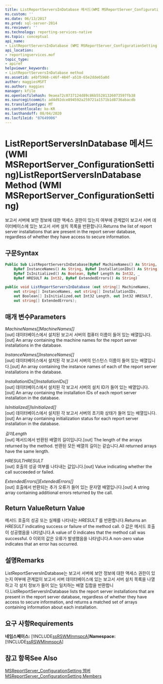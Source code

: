 ```yaml
---
title: ListReportServersInDatabase 메서드(WMI MSReportServer_ConfigurationSetting) | Microsoft Docs
ms.custom: ''
ms.date: 06/13/2017
ms.prod: sql-server-2014
ms.reviewer: ''
ms.technology: reporting-services-native
ms.topic: conceptual
api_name:
- ListReportServersInDatabase (WMI MSReportServer_ConfigurationSetting Class)
api_location:
- reportingservices.mof
topic_type:
- apiref
helpviewer_keywords:
- ListReportServersInDatabase method
ms.assetid: a4bf5968-c46f-484f-a510-65e2dde65a0d
author: maggiesMSFT
ms.author: maggies
manager: kfile
ms.openlocfilehash: 9eaea72c0737124d89c86b55281326073597fb38
ms.sourcegitcommit: ad4d92dce894592a259721a1571b1d8736abacdb
ms.translationtype: MT
ms.contentlocale: ko-KR
ms.lasthandoff: 08/04/2020
ms.locfileid: "87649906"
---
```

# <a name="listreportserversindatabase-method-wmi-msreportserver_configurationsetting"></a><span data-ttu-id="5fc8d-102">ListReportServersInDatabase 메서드(WMI MSReportServer_ConfigurationSetting)</span><span class="sxs-lookup"><span data-stu-id="5fc8d-102">ListReportServersInDatabase Method (WMI MSReportServer_ConfigurationSetting)</span></span>
  <span data-ttu-id="5fc8d-103">보고서 서버에 보안 정보에 대한 액세스 권한이 있는지 여부에 관계없이 보고서 서버 데이터베이스에 있는 보고서 서버 설치 목록을 반환합니다.</span><span class="sxs-lookup"><span data-stu-id="5fc8d-103">Returns the list of report server installations that are present in the report server database, regardless of whether they have access to secure information.</span></span>  
  
## <a name="syntax"></a><span data-ttu-id="5fc8d-104">구문</span><span class="sxs-lookup"><span data-stu-id="5fc8d-104">Syntax</span></span>  
  
```vb  
Public Sub ListReportServersInDatabase(ByRef MachineNames() As String, _  
    ByRef InstanceNames() As String, ByRef InstallationIDs() As String, _  
    ByRef IsInitialized() As Boolean, ByRef Length As Int32, _  
    ByRef HRESULT As Int32, ByRef ExtendedErrors() As String)  
```  
  
```csharp  
public void ListReportServersInDatabase (out string[] MachineNames,   
    out string[] InstanceNames, out string[] InstallationIDs,   
    out Boolean[] IsInitialized,out Int32 Length, out Int32 HRESULT,    
    out string[] ExtendedErrors);  
```  
  
## <a name="parameters"></a><span data-ttu-id="5fc8d-105">매개 변수</span><span class="sxs-lookup"><span data-stu-id="5fc8d-105">Parameters</span></span>  
 <span data-ttu-id="5fc8d-106">*MachineNames[]*</span><span class="sxs-lookup"><span data-stu-id="5fc8d-106">*MachineNames[]*</span></span>  
 <span data-ttu-id="5fc8d-107">[out] 데이터베이스에서 설치된 보고서 서버의 컴퓨터 이름이 들어 있는 배열입니다.</span><span class="sxs-lookup"><span data-stu-id="5fc8d-107">[out] An array containing the machine names for the report server installations in the database.</span></span>  
  
 <span data-ttu-id="5fc8d-108">*InstanceNames[]*</span><span class="sxs-lookup"><span data-stu-id="5fc8d-108">*InstanceNames[]*</span></span>  
 <span data-ttu-id="5fc8d-109">[out] 데이터베이스에서 설치된 각 보고서 서버의 인스턴스 이름이 들어 있는 배열입니다.</span><span class="sxs-lookup"><span data-stu-id="5fc8d-109">[out] An array containing the instance names of each of the report server installations in the database.</span></span>  
  
 <span data-ttu-id="5fc8d-110">*InstallationIDs[]*</span><span class="sxs-lookup"><span data-stu-id="5fc8d-110">*InstallationIDs[]*</span></span>  
 <span data-ttu-id="5fc8d-111">[out] 데이터베이스에서 설치된 각 보고서 서버의 설치 ID가 들어 있는 배열입니다.</span><span class="sxs-lookup"><span data-stu-id="5fc8d-111">[out] An array containing the installation IDs of each report server installation in the database.</span></span>  
  
 <span data-ttu-id="5fc8d-112">*IsInitialized[]*</span><span class="sxs-lookup"><span data-stu-id="5fc8d-112">*IsInitialized[]*</span></span>  
 <span data-ttu-id="5fc8d-113">[out] 데이터베이스에서 설치된 각 보고서 서버의 초기화 상태가 들어 있는 배열입니다.</span><span class="sxs-lookup"><span data-stu-id="5fc8d-113">[out] An array containing initialization status for each report server installation in the database.</span></span>  
  
 <span data-ttu-id="5fc8d-114">*길이*</span><span class="sxs-lookup"><span data-stu-id="5fc8d-114">*Length*</span></span>  
 <span data-ttu-id="5fc8d-115">[out] 메서드에서 반환된 배열의 길이입니다.</span><span class="sxs-lookup"><span data-stu-id="5fc8d-115">[out] The length of the arrays returned by the method.</span></span> <span data-ttu-id="5fc8d-116">반환된 모든 배열의 길이는 같습니다.</span><span class="sxs-lookup"><span data-stu-id="5fc8d-116">All returned arrays have the same length.</span></span>  
  
 <span data-ttu-id="5fc8d-117">*HRESULT*</span><span class="sxs-lookup"><span data-stu-id="5fc8d-117">*HRESULT*</span></span>  
 <span data-ttu-id="5fc8d-118">[out] 호출의 성공 여부를 나타내는 값입니다.</span><span class="sxs-lookup"><span data-stu-id="5fc8d-118">[out] Value indicating whether the call succeeded or failed.</span></span>  
  
 <span data-ttu-id="5fc8d-119">*ExtendedErrors[]*</span><span class="sxs-lookup"><span data-stu-id="5fc8d-119">*ExtendedErrors[]*</span></span>  
 <span data-ttu-id="5fc8d-120">[out] 호출에서 반환되는 추가 오류가 들어 있는 문자열 배열입니다.</span><span class="sxs-lookup"><span data-stu-id="5fc8d-120">[out] A string array containing additional errors returned by the call.</span></span>  
  
## <a name="return-value"></a><span data-ttu-id="5fc8d-121">Return Value</span><span class="sxs-lookup"><span data-stu-id="5fc8d-121">Return Value</span></span>  
 <span data-ttu-id="5fc8d-122">메서드 호출의 성공 또는 실패를 나타내는 *HRESULT* 를 반환합니다.</span><span class="sxs-lookup"><span data-stu-id="5fc8d-122">Returns an *HRESULT* indicating success or failure of the method call.</span></span> <span data-ttu-id="5fc8d-123">0 값은 메서드 호출이 성공했음을 나타냅니다.</span><span class="sxs-lookup"><span data-stu-id="5fc8d-123">A value of 0 indicates that the method call was successful.</span></span> <span data-ttu-id="5fc8d-124">0 이외의 값은 오류가 발생했음을 나타냅니다.</span><span class="sxs-lookup"><span data-stu-id="5fc8d-124">A non-zero value indicates that an error has occurred.</span></span>  
  
## <a name="remarks"></a><span data-ttu-id="5fc8d-125">설명</span><span class="sxs-lookup"><span data-stu-id="5fc8d-125">Remarks</span></span>  
 <span data-ttu-id="5fc8d-126">ListReportServersInDatabase는 보고서 서버에 보안 정보에 대한 액세스 권한이 있는지 여부에 관계없이 보고서 서버 데이터베이스에 있는 보고서 서버 설치 목록을 나열하고 각 설치 정보가 들어 있는 일치하는 배열 집합을 반환합니다.</span><span class="sxs-lookup"><span data-stu-id="5fc8d-126">ListReportServersInDatabase lists the report server installations that are present in the report server database, regardless of whether they have access to secure information, and returns a matched set of arrays containing information about each installation.</span></span>  
  
## <a name="requirements"></a><span data-ttu-id="5fc8d-127">요구 사항</span><span class="sxs-lookup"><span data-stu-id="5fc8d-127">Requirements</span></span>  
 <span data-ttu-id="5fc8d-128">**네임스페이스:** [!INCLUDE[ssRSWMInmspcA](../../includes/ssrswminmspca-md.md)]</span><span class="sxs-lookup"><span data-stu-id="5fc8d-128">**Namespace:** [!INCLUDE[ssRSWMInmspcA](../../includes/ssrswminmspca-md.md)]</span></span>  
  
## <a name="see-also"></a><span data-ttu-id="5fc8d-129">참고 항목</span><span class="sxs-lookup"><span data-stu-id="5fc8d-129">See Also</span></span>  
 [<span data-ttu-id="5fc8d-130">MSReportServer_ConfigurationSetting 멤버</span><span class="sxs-lookup"><span data-stu-id="5fc8d-130">MSReportServer_ConfigurationSetting Members</span></span>](msreportserver-configurationsetting-members.md)  
  
  
